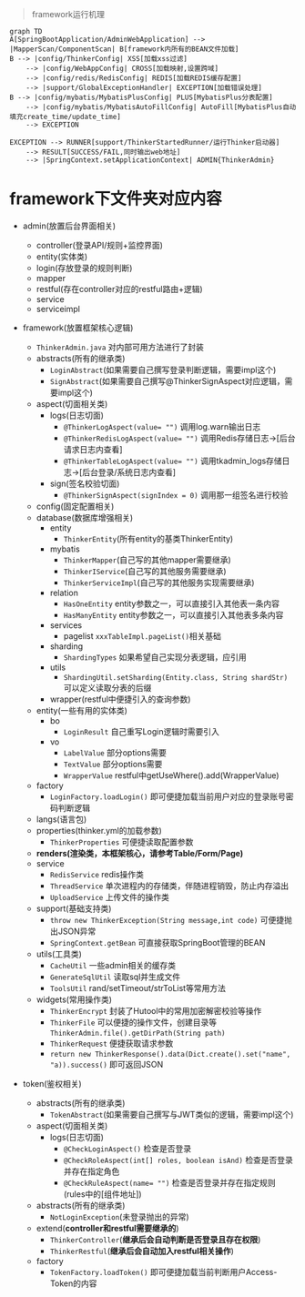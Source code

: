 > framework运行机理

```mermaid
graph TD
A[SpringBootApplication/AdminWebApplication] --> |MapperScan/ComponentScan| B[framework内所有的BEAN文件加载]
B --> |config/ThinkerConfig| XSS[加载xss过滤] 
    --> |config/WebAppConfig| CROSS[加载映射,设置跨域] 
    --> |config/redis/RedisConfig| REDIS[加载REDIS缓存配置]
    --> |support/GlobalExceptionHandler| EXCEPTION[加载错误处理]
B --> |config/mybatis/MybatisPlusConfig| PLUS[MybatisPlus分表配置] 
    --> |config/mybatis/MybatisAutoFillConfig| AutoFill[MybatisPlus自动填充create_time/update_time]
    --> EXCEPTION

EXCEPTION --> RUNNER[support/ThinkerStartedRunner/运行Thinker启动器] 
    --> RESULT[SUCCESS/FAIL,同时输出web地址]
    --> |SpringContext.setApplicationContext| ADMIN{ThinkerAdmin}
```

# framework下文件夹对应内容

- admin(放置后台界面相关)
    - controller(登录API/规则+监控界面)
    - entity(实体类)
    - login(存放登录的规则判断)
    - mapper
    - restful(存在controller对应的restful路由+逻辑)
    - service
    - serviceimpl

- framework(放置框架核心逻辑)
    - `ThinkerAdmin.java` 对内部可用方法进行了封装
    - abstracts(所有的继承类)
      - `LoginAbstract`(如果需要自己撰写登录判断逻辑，需要impl这个)
      - `SignAbstract`(如果需要自己撰写@ThinkerSignAspect对应逻辑，需要impl这个)
    - aspect(切面相关类)
      - logs(日志切面)
        - `@ThinkerLogAspect(value= "")` 调用log.warn输出日志
        - `@ThinkerRedisLogAspect(value= "")` 调用Redis存储日志->[后台请求日志内查看]
        - `@ThinkerTableLogAspect(value= "")` 调用tkadmin_logs存储日志->[后台登录/系统日志内查看]
      - sign(签名校验切面)
        - `@ThinkerSignAspect(signIndex = 0)` 调用那一组签名进行校验
    - config(固定配置相关)
    - database(数据库增强相关)
      - entity
        - `ThinkerEntity`(所有entity的基类ThinkerEntity)
      - mybatis
        - `ThinkerMapper`(自己写的其他mapper需要继承)
        - `ThinkerIService`(自己写的其他服务需要继承)
        - `ThinkerServiceImpl`(自己写的其他服务实现需要继承)
      - relation
        - `HasOneEntity` entity参数之一，可以直接引入其他表一条内容
        - `HasManyEntity` entity参数之一，可以直接引入其他表多条内容
      - services
        - pagelist `xxxTableImpl.pageList()`相关基础
      - sharding
        - `ShardingTypes` 如果希望自己实现分表逻辑，应引用
      - utils
        - `ShardingUtil.setSharding(Entity.class, String shardStr)` 可以定义读取分表的后缀
      - wrapper(restful中便捷引入的查询参数)
    - entity(一些有用的实体类)
      - bo
        - `LoginResult` 自己重写Login逻辑时需要引入
      - vo
        - `LabelValue` 部分options需要
        - `TextValue` 部分options需要
        - `WrapperValue` restful中getUseWhere().add(WrapperValue)
    - factory
      - `LoginFactory.loadLogin()` 即可便捷加载当前用户对应的登录账号密码判断逻辑
    - langs(语言包)
    - properties(thinker.yml的加载参数)
      - `ThinkerProperties` 可便捷读取配置参数
    - **renders(渲染类，本框架核心，请参考Table/Form/Page)**
    - service
      - `RedisService` redis操作类
      - `ThreadService` 单次进程内的存储类，伴随进程销毁，防止内存溢出
      - `UploadService` 上传文件的操作类
    - support(基础支持类)
      - `throw new ThinkerException(String message,int code)` 可便捷抛出JSON异常
      - `SpringContext.getBean` 可直接获取SpringBoot管理的BEAN
    - utils(工具类)
      - `CacheUtil` 一些admin相关的缓存类
      - `GenerateSqlUtil` 读取sql并生成文件
      - `ToolsUtil` rand/setTimeout/strToList等常用方法
    - widgets(常用操作类)
      - `ThinkerEncrypt` 封装了Hutool中的常用加密解密校验等操作
      - `ThinkerFile` 可以便捷的操作文件，创建目录等 `ThinkerAdmin.file().getDirPath(String path)`
      - `ThinkerRequest` 便捷获取请求参数
      - `return new ThinkerResponse().data(Dict.create().set("name", "a)).success()` 即可返回JSON 

- token(鉴权相关)
    - abstracts(所有的继承类)
        - `TokenAbstract`(如果需要自己撰写与JWT类似的逻辑，需要impl这个)
    - aspect(切面相关类)
        - logs(日志切面)
            - `@CheckLoginAspect()` 检查是否登录
            - `@CheckRoleAspect(int[] roles, boolean isAnd)` 检查是否登录并存在指定角色
            - `@CheckRuleAspect(name= "")` 检查是否登录并存在指定规则(rules中的[组件地址])
  - abstracts(所有的继承类)
      - `NotLoginException`(未登录抛出的异常)
  - extend(**controller和restful需要继承的**)
      - `ThinkerController`(**继承后会自动判断是否登录且存在权限**)
      - `ThinkerRestful`(**继承后会自动加入restful相关操作**)
  - factory
     - `TokenFactory.loadToken()` 即可便捷加载当前判断用户Access-Token的内容
    